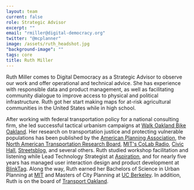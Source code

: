```yaml
---
layout: team
current: false
role: Strategic Advisor
excerpt: ""
email: "rmiller@digital-democracy.org"
twitter: "@mcplanner"
image: /assets/ruth_headshot.jpg
"background-image": ""
tags: core
title: Ruth Miller
---
```


Ruth Miller comes to Digital Democracy as a Strategic Advisor to observe our work and offer operational and technical advice. She has experience with responsible data and product management, as well as facilitating community dialogue to improve access to physical and political infrastructure. Ruth got her start making maps for at-risk agricultural communities in the United States while in high school.

After working with federal transportation policy for a national consulting firm, she led successful tactical urbanism campaigns at [Walk Oakland Bike Oakland](http://soundcloud.com/livableberkeley/livability-report-september-2011). Her research on transportation justice and protecting vulnerable populations has been published by the [American Planning Association](http://www.planning.org/thenewplanner/2012/win/parklets.htm), the [North American Transportation Research Board](http://trb.org/), [MIT's CoLab Radio](http://colabradio.mit.edu/the-misappropriation-of-public-safety-in-occupy-oakland/), [Civic Hall](http://civichall.org/contributor/ruth-miller/), [Streetsblog](http://cal.streetsblog.org/2015/05/19/what-oakland-mayors-proposal-for-a-department-of-transportation-means/), and several others. Ruth studied workshop facilitation and listening while Lead Technology Strategist at [Aspiration](https://aspirationtech.org), and for nearly five years has managed user interaction design and product development at [BlinkTag](http://www.http://blinktag.com). Along the way, Ruth earned her Bachelors of Science in Urban Planning at [MIT](http://dusp.mit.edu) and Masters of City Planning at [UC Berkeley](http://ced.berkeley.edu/academics/city-regional-planning/). In addition, Ruth is on the board of [Transport Oakland](http://www.transportoakland.org).
